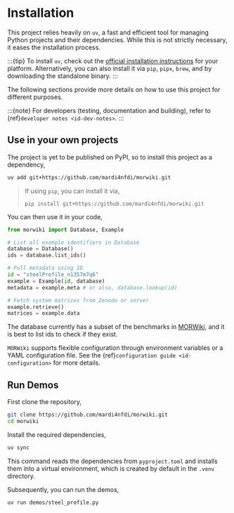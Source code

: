 # Installation

This project relies heavily on `uv`, a fast and efficient tool for managing Python projects and their dependencies. While this is not strictly necessary, it eases the installation process.

:::{tip}
To install `uv`, check out the [official installation instructions](https://docs.astral.sh/uv/getting-started/installation/) for your platform. Alternatively, you can also install it via `pip`, `pipx`, `brew`, and by downloading the standalone binary.
:::

The following sections provide more details on how to use this project for different purposes.

:::{note}
For developers (testing, documentation and building), refer to {ref}`developer notes <id-dev-notes>`.
:::

## Use in your own projects

The project is yet to be published on PyPI, so to install this project as a dependency,

```bash
uv add git+https://github.com/mardi4nfdi/morwiki.git
```
> If using `pip`, you can install it via,
> ```
> pip install git+https://github.com/mardi4nfdi/morwiki.git
> ```

You can then use it in your code,
```python
from morwiki import Database, Example

# List all example identifiers in Database
database = Database()
ids = database.list_ids()

# Pull metadata using ID
id = "steelProfile_n1357m7q6"
example = Example(id, database)
metadata = example.meta # or also, database.lookup(id)

# Fetch system matrices from Zenodo or server
example.retrieve()
matrices = example.data
```

The database currently has a subset of the benchmarks in [MORWiki](https://modelreduction.org/morwiki), and it is best to list ids to check if they exist.

`MORWiki` supports flexible configuration through environment variables or a YAML configuration file. See the {ref}`configuration guide <id-configuration>` for more details.

## Run Demos
First clone the repository,

```bash
git clone https://github.com/mardi4nfdi/morwiki.git
cd morwiki
```

Install the required dependencies,

```bash
uv sync
```
This command reads the dependencies from `pyproject.toml` and installs them into a virtual environment, which is created by default in the `.venv` directory.

Subsequently, you can run the demos,

```bash
uv run demos/steel_profile.py
```
